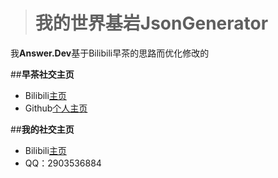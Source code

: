 > # **我的世界基岩JsonGenerator**
我**Answer.Dev**基于Bilibili早茶的思路而优化修改的

##**早茶社交主页**

- Bilibili[主页](https://b23.tv/ytiMr4C)
- Github[个人主页](https://github.com/Zao-chen/)

##**我的社交主页**

- Bilibili[主页](https://b23.tv/ytiMr4C)
- QQ：2903536884
